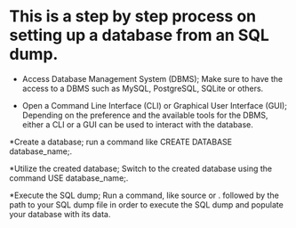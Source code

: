 # This is a step by step process on setting up  a database from an SQL dump.

* Access  Database Management System (DBMS); Make sure to have the access to a DBMS such as MySQL, PostgreSQL, SQLite or others.

* Open a Command Line Interface (CLI) or Graphical User Interface (GUI); Depending on the  preference and the available tools for the DBMS, either a CLI or a GUI can be used  to interact with the database.

*Create a database;  run a command like CREATE DATABASE database_name;.

*Utilize the created database; Switch to the created database using the command USE database_name;.

*Execute the SQL dump; Run a command, like source or \. followed by the path to your SQL dump file in order to execute the SQL dump and populate your database with its data.
